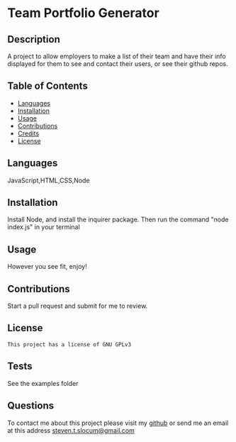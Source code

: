 # Team Portfolio Generator 

## Description 

A project to allow employers to make a list of their team and have their info displayed for them to see and contact their users, or see their github repos.


## Table of Contents 

* [Languages](#languages)
* [Installation](#installation)
* [Usage](#usage)
* [Contributions](#contributions)
* [Credits](#credits)
* [License](#license)

## Languages

JavaScript,HTML,CSS,Node

## Installation

Install Node, and install the inquirer package. Then run the command "node index.js" in your terminal


## Usage 

However you see fit, enjoy!

## Contributions
Start a pull request and submit for me to review.

## License
    This project has a license of GNU GPLv3

## Tests
See the examples folder

## Questions
To contact me about this project please visit my [github](https://github.com/Gunther123) or send me an email at this address [steven.t.slocum@gmail.com](steven.t.slocum@gmail.com)

